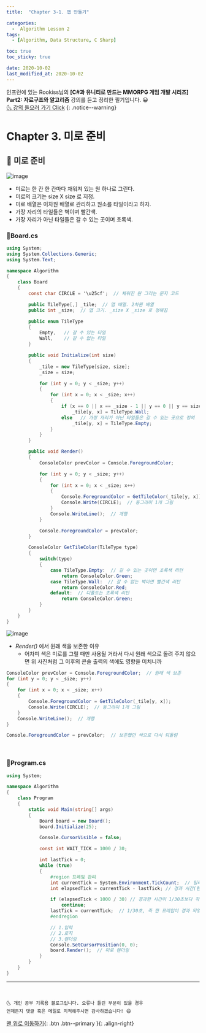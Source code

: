 ```yaml
---
title:  "Chapter 3-1. 맵 만들기" 

categories:
  -  Algorithm Lesson 2
tags:
  - [Algorithm, Data Structure, C Sharp]

toc: true
toc_sticky: true

date: 2020-10-02
last_modified_at: 2020-10-02
---
```


인프런에 있는 Rookiss님의 **[C#과 유니티로 만드는 MMORPG 게임 개발 시리즈] Part2: 자료구조와 알고리즘** 강의를 듣고 정리한 필기입니다. 😀  
[🌜 강의 들으러 가기 Click]((https://www.inflearn.com/course/유니티-MMORPG-유니티-개발-part2#))
{: .notice--warning}

# Chapter 3. 미로 준비

## 🚖 미로 준비

![image](https://user-images.githubusercontent.com/42318591/94974853-cd004d80-054a-11eb-9ec2-1732a2cbfcc3.png)

- 미로는 한 칸 한 칸마다 채워져 있는 원 하나로 그린다.
- 미로의 크기는 size X size 로 지정.
- 미로 배열은 이차원 배열로 관리하고 원소를 타일이라고 하자.
- 가장 자리의 타일들은 벽이며 빨간색.
- 가장 자리가 아닌 타일들은 갈 수 있는 곳이며 초록색.

### 📜Board.cs

```c#
using System;
using System.Collections.Generic;
using System.Text;

namespace Algorithm
{
    class Board
    {
        const char CIRCLE = '\u25cf';  // 채워진 원 그리는 문자 코드

        public TileType[,] _tile;  // 맵 배열. 2차원 배열
        public int _size;  // 맵 크기. _size X _size 로 정해짐

        public enum TileType
        {
            Empty,   // 갈 수 있는 타일
            Wall,    // 갈 수 없는 타일
        }

        public void Initialize(int size)
        {
            _tile = new TileType[size, size];
            _size = size;

            for (int y = 0; y < _size; y++)
            {
                for (int x = 0; x < _size; x++)
                {
                    if (x == 0 || x == _size - 1 || y == 0 || y == size - 1)   // 가장 자리의 타일들을 벽으로 정의
                        _tile[y, x] = TileType.Wall;  
                    else   // 가장 자리가 아닌 타일들은 갈 수 있는 곳으로 정의
                        _tile[y, x] = TileType.Empty;
                }
            }
        }

        public void Render()
        {
            ConsoleColor prevColor = Console.ForegroundColor;

            for (int y = 0; y < _size; y++)
            {
                for (int x = 0; x < _size; x++)
                {
                    Console.ForegroundColor = GetTileColor(_tile[y, x]); 
                    Console.Write(CIRCLE);  // 동그라미 1개 그림
                }
                Console.WriteLine();  // 개행
            }

            Console.ForegroundColor = prevColor;
        }

        ConsoleColor GetTileColor(TileType type)
        {
            switch(type)
            {
                case TileType.Empty:  // 갈 수 있는 곳이면 초록색 리턴
                    return ConsoleColor.Green;
                case TileType.Wall:  // 갈 수 없는 벽이면 빨간색 리턴
                    return ConsoleColor.Red;
                default:  // 디폴트는 초록색 리턴
                    return ConsoleColor.Green;  
            }
        }
    }
}

```

![image](https://user-images.githubusercontent.com/42318591/94975616-35e8c500-054d-11eb-8f68-1def6907cf9d.png)

- *Render()* 에서 원래 색을 보존한 이유
  - 어차피 색은 미로를 그릴 때만 사용될 거라서 다시 원래 색으로 돌려 주지 않으면 위 사진처럼 그 이후의 콘솔 출력의 색에도 영향을 미치니까

```c#
ConsoleColor prevColor = Console.ForegroundColor;  // 원래 색 보존
for (int y = 0; y < _size; y++)
{
    for (int x = 0; x < _size; x++) 
    {
        Console.ForegroundColor = GetTileColor(_tile[y, x]); 
        Console.Write(CIRCLE);  // 동그라미 1개 그림
    }
    Console.WriteLine();  // 개행
}

Console.ForegroundColor = prevColor;  // 보존했던 색으로 다시 되돌림
```

<br>

### 📜Program.cs

```c#
using System;

namespace Algorithm
{
    class Program
    {
        static void Main(string[] args)
        {
            Board board = new Board();
            board.Initialize(25);

            Console.CursorVisible = false;

            const int WAIT_TICK = 1000 / 30;

            int lastTick = 0;
            while (true)
            {
                #region 프레임 관리
                int currentTick = System.Environment.TickCount;  // 밀리 세컨즈로 나타낸 현재시간.  1 밀리 세컨즈 = 1/1000 초
                int elapsedTick = currentTick - lastTick; // 경과 시간(현재시간 - 마지막으로 잰 시간)

                if (elapsedTick < 1000 / 30) // 경과한 시간이 1/30초보다 작다면 아래 과정을 처리 하지 않고 돌아감. 즉 30프레임 기준, 한 프레임 당 한번 처리되도록!
                    continue;
                lastTick = currentTick;  // 1/30초, 즉 한 프레임이 경과 되었다면 마지막 측정 시간을 현재 시간으로 업뎃
                #endregion

                // 1.입력
                // 2.로직
                // 3.렌더링
                Console.SetCursorPosition(0, 0);
                board.Render();  // 미로 렌더링
            }
        }
    }
}

```

***
<br>

    🌜 개인 공부 기록용 블로그입니다. 오류나 틀린 부분이 있을 경우 
    언제든지 댓글 혹은 메일로 지적해주시면 감사하겠습니다! 😄

[맨 위로 이동하기](#){: .btn .btn--primary }{: .align-right}